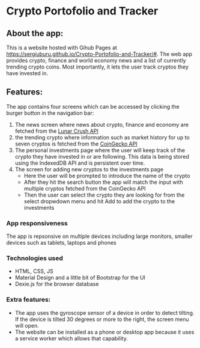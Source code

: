 # Crypto Portofolio and Tracker



## About the app:
This is a website hosted with Gihub Pages at https://sergiuburu.github.io/Crypto-Portofolio-and-Tracker/#.
The web app provides crypto, finance and world economy news and a list of currently trending crypto coins. Most importantly, it lets the user track cryptos they have invested in.

## Features:
The app contains four screens which can be accessed by clicking the burger button in the navigation bar:
1. The news screen where news about crypto, finance and economy are fetched from the [Lunar Crush API](https://lunarcrush.com/developers/docs#feeds)
2. the trending crypto where information such as market history for up to seven cryptos is fetched from the [CoinGecko API](https://www.coingecko.com/en/api#explore-api)
3. The personal investments page where the user will keep track of the crypto they have invested in or are following. This data is being stored using the IndexedDB API and is persistent over time.
4. The screen for adding new cryptos to the investments page
    - Here the user will be prompted to introduce the name of the crypto
    - After they hit the search button the app will match the input with multiple cryptos fetched from the CoinGecko API
    - Then the user can select the crypto they are looking for from the select dropwdown menu and hit Add to add the crypto to the investments

### App responsiveness
The app is repsonsive on multiple devices including large monitors, smaller devices such as tablets, laptops and phones

### Technologies used
- HTML, CSS, JS
- Material Design and a little bit of Bootstrap for the UI
- Dexie.js for the browser database

### Extra features:
- The app uses the gyroscope sensor of a device in order to detect tilting. If the device is tilted 30 degrees or more to the right, the screen menu will open.
- The website can be installed as a phone or desktop app because it uses a service worker which allows that capability.
